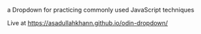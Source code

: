 a Dropdown for practicing commonly used JavaScript techniques

Live at https://asadullahkhann.github.io/odin-dropdown/